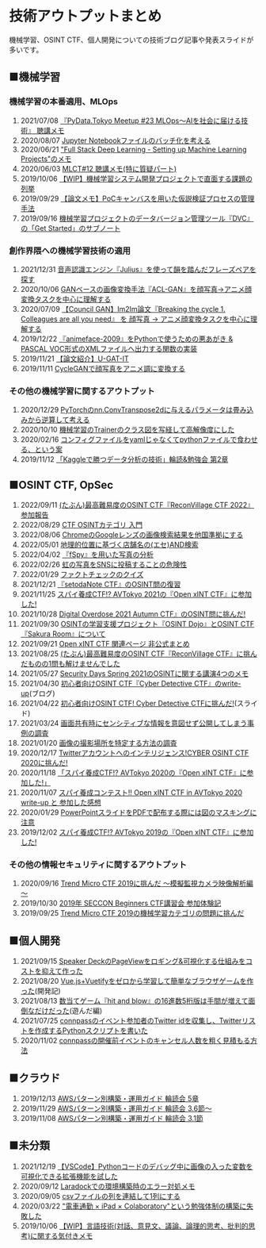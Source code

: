 # 技術アウトプットまとめ

機械学習、OSINT CTF、個人開発についての技術ブログ記事や発表スライドが多いです。

## ■機械学習
### 機械学習の本番適用、MLOps
1. 2021/07/08 [『PyData.Tokyo Meetup #23 MLOps〜AIを社会に届ける技術』 聴講メモ](https://meow-memow.hatenablog.com/entry/2021/07/08/215119)
1. 2020/08/07 [Jupyter Notebookファイルのバッチ化を考える](https://qiita.com/meow_noisy/items/bd90b840137222dbd9d0)
1. 2020/06/21 ["Full Stack Deep Learning - Setting up Machine Learning Projects"のメモ](https://meow-memow.hatenablog.com/entry/2020/06/21/121742)
1. 2020/06/03 [MLCT#12 聴講メモ(特に質疑パート)](https://meow-memow.hatenablog.com/entry/2020/06/03/000645)
1. 2019/10/06 [【WIP】機械学習システム開発プロジェクトで直面する課題の列挙](https://meow-memow.hatenablog.com/entry/2019/10/06/150510)
1. 2019/09/29 [【論文メモ】PoCキャンバスを用いた仮説検証プロセスの管理手法](https://meow-memow.hatenablog.com/entry/2019/09/29/224231)
1. 2019/09/16 [機械学習プロジェクトのデータバージョン管理ツール『DVC』の「Get Started」のサブノート](https://qiita.com/meow_noisy/items/a644547930e6f2dea12d)

### 創作界隈への機械学習技術の適用
1. 2021/12/31 [音声認識エンジン『Julius』を使って韻を踏んだフレーズペアを探す](https://meow-memow.hatenablog.com/entry/2021/12/31/231636)
1. 2020/10/06 [GANベースの画像変換手法『ACL-GAN』を顔写真→アニメ顔変換タスクを中心に理解する](https://meow-memow.hatenablog.com/entry/2020/10/06/223748)
1. 2020/07/09 [【Council GAN】Im2Im論文『Breaking the cycle 1. Colleagues are all you need』 を 顔写真 → アニメ顔変換タスクを中心に理解する](https://meow-memow.hatenablog.com/entry/2020/07/09/090703)
1. 2019/12/22 [『animeface-2009』をPythonで使うための悪あがき & PASCAL VOC形式のXMLファイルへ出力する関数の実装](https://qiita.com/meow_noisy/items/868a1967d4ef1492db75)
1. 2019/11/21 [【論文紹介】U-GAT-IT](https://www2.slideshare.net/meownoisy/ugatit-195710494)
1. 2019/11/11 [CycleGANで顔写真をアニメ調に変換する](https://www2.slideshare.net/meownoisy/cyclegan-192304094)

### その他の機械学習に関するアウトプット
1. 2020/12/29 [PyTorchのnn.ConvTranspose2dに与えるパラメータは畳み込みから逆算して考える](https://meow-memow.hatenablog.com/entry/2020/12/29/160019)
1. 2020/10/10 [機械学習のTrainerのクラス図を写経して高解像度にした](https://meow-memow.hatenablog.com/entry/2020/10/10/163856)
1. 2020/02/16 [コンフィグファイルをyamlじゃなくてpythonファイルで食わせる、という案](https://qiita.com/meow_noisy/items/b18084e3ba3ba571a818)
1. 2019/11/12 [「Kaggleで勝つデータ分析の技術」輪読&勉強会 第2章](https://www2.slideshare.net/meownoisy/kaggle-2-191950766)



## ■OSINT CTF, OpSec
1. 2022/09/11 [(たぶん)最高難易度のOSINT CTF『ReconVillage CTF 2022』参加報告](https://speakerdeck.com/meow_noisy/reconvillage-ctf2022-can-jia-bao-gao)
2. 2022/08/29 [CTF OSINTカテゴリ 入門](https://speakerdeck.com/meow_noisy/ctf-osintkategori-ru-men)
3. 2022/08/06 [ChromeのGoogleレンズの画像検索結果を他国準拠にする](https://meow-memow.hatenablog.com/entry/2022/08/06/111747)
4. 2022/05/01 [地理的位置に基づく店舗名の(エセ)AND検索](https://meow-memow.hatenablog.com/entry/2022/05/01/214751)
5. 2022/04/02 [『fSpy』を用いた写真の分析](https://speakerdeck.com/meow_noisy/fspy-woyong-itaxie-zhen-falsefen-xi)
6. 2022/02/26 [虹の写真をSNSに投稿することの危険性](https://speakerdeck.com/meow_noisy/hong-falsexie-zhen-wosnsnitou-gao-surukotofalsewei-xian-xing)
7. 2022/01/29 [ファクトチェックのクイズ](https://speakerdeck.com/meow_noisy/huakutotietukufalsekuizu)
8. 2021/12/21 [『setodaNote CTF』のOSINT問の復習](https://speakerdeck.com/meow_noisy/setodanotectf-osint)
9.  2021/11/25 [スパイ養成CTF!? AVTokyo 2021の『Open xINT CTF』に参加した!](https://speakerdeck.com/meow_noisy/xintctf2021)
10. 2021/10/28 [Digital Overdose 2021 Autumn CTF』のOSINT問に挑んだ!](https://speakerdeck.com/meow_noisy/doctf2021-autumn-osint)
11. 2021/09/30 [OSINTの学習支援プロジェクト『OSINT Dojo』とOSINT CTF『Sakura Room』について](https://speakerdeck.com/meow_noisy/osint-dojo-and-sakura-room)
12. 2021/09/21 [Open xINT CTF 関連ページ 非公式まとめ](https://meow-memow.hatenablog.com/entry/2021/09/21/193418)
13. 2021/08/25 [(たぶん)最高難易度のOSINT CTF『ReconVillage CTF』に挑んだものの1問も解けませんでした](https://speakerdeck.com/meow_noisy/rvctf2021-overwhelmed-me)
14. 2021/05/27 [Security Days Spring 2021のOSINTに関する講演4つのメモ](https://speakerdeck.com/meow_noisy/os-int-webinars2021spr)
15. 2021/04/30 [初心者向けOSINT CTF『Cyber Detective CTF』のwrite-up](https://meow-memow.hatenablog.com/entry/2021/04/30/234642)(ブログ)
16. 2021/04/22 [初心者向けOSINT CTF! Cyber Detective CTFに挑んだ!](https://speakerdeck.com/meow_noisy/cyber-detective-ctf)(スライド)
17. 2021/03/24 [画面共有時にセンシティブな情報を意図せず公開してしまう事例の調査](https://speakerdeck.com/meow_noisy/sharing-screen-and-confidential-data)
18. 2021/01/20 [画像の撮影場所を特定する方法の調査](https://speakerdeck.com/meow_noisy/image-geolocation-novice)
19. 2020/12/17 [Twitterアカウントへのインテリジェンス!CYBER OSINT CTF 2020に挑んだ!](https://speakerdeck.com/meow_noisy/cybar-osint-ctf2020)
20. 2020/11/18 [「スパイ養成CTF!? AVTokyo 2020の『Open xINT CTF』に参加した!」](https://speakerdeck.com/meow_noisy/xintctf2020)
21. 2020/11/07 [スパイ養成コンテスト!! Open xINT CTF in AVTokyo 2020 write-up と 参加した感想](https://meow-memow.hatenablog.com/entry/2020/11/07/134201)
22. 2020/01/29 [PowerPointスライドをPDFで配布する際には図のマスキングに注意](https://speakerdeck.com/meow_noisy/carefully-masking-ppt-obj)
23. 2019/12/02 [スパイ養成CTF!? AVTokyo 2019の『Open xINT CTF』に参加した!](https://speakerdeck.com/meow_noisy/xintctf2019)

### その他の情報セキュリティに関するアウトプット
1. 2020/09/16 [Trend Micro CTF 2019に挑んだ ～模擬監視カメラ映像解析編～](https://speakerdeck.com/meow_noisy/tmctf2019-wildcard300)
1. 2019/10/30 [2019年 SECCON Beginners CTF講習会 参加体験記](https://www2.slideshare.net/meownoisy/2019-seccon-beginners-ctf-187374122)
1. 2019/09/25 [Trend Micro CTF 2019の機械学習カテゴリの問題に挑んだ](https://www.slideshare.net/meownoisy/trend-micro-ctf-2019/meownoisy/trend-micro-ctf-2019)


## ■個人開発
1. 2021/09/15 [Speaker DeckのPageViewをロギング&可視化する仕組みをコストを抑えて作った](https://meow-memow.hatenablog.com/entry/2021/09/15/202713)
1. 2021/08/20 [Vue.js+Vuetifyをゼロから学習して簡単なブラウザゲームを作った](https://meow-memow.hatenablog.com/entry/2021/08/20/215334)(開発記)
1. 2021/08/13 [数当てゲーム『hit and blow』の16進数5桁版は手間が増えて面倒なだけだった](https://meow-noisy.hatenablog.com/entry/2021/08/13/110105)(遊んだ編)
2. 2021/07/25 [connpassのイベント参加者のTwitter idを収集し、Twitterリストを作成するPythonスクリプトを書いた](https://meow-memow.hatenablog.com/entry/2021/07/25/141047)
3. 2020/11/02 [connpassの開催前イベントのキャンセル人数を粗く見積もる方法](https://meow-memow.hatenablog.com/entry/2020/11/02/222557)


## ■クラウド
1. 2019/12/13 [AWSパターン別構築・運用ガイド 輪読会 5章](https://speakerdeck.com/meow_noisy/aws-book-ch5)
1. 2019/11/29 [AWSパターン別構築・運用ガイド 輪読会 3.6節～](https://speakerdeck.com/meow_noisy/aws-book-ch5)
1. 2019/11/08 [AWSパターン別構築・運用ガイド 輪読会 3.1節](https://www2.slideshare.net/meownoisy/aws-31)


## ■未分類
1. 2021/12/19 [【VSCode】Pythonコードのデバッグ中に画像の入った変数を可視化できる拡張機能を試した](https://meow-memow.hatenablog.com/entry/2021/12/19/181431)
1. 2020/09/12 [Laradockでの環境構築時のエラー対処メモ](https://meow-memow.hatenablog.com/entry/2020/09/12/153016)
1. 2020/09/05 [csvファイルの列を連結して1列にする](https://qiita.com/meow_noisy/items/1a5481a9366ac11fa0e1)
2. 2020/03/22 ["電車通勤 × iPad × Colaboratory"という勉強体制の構築に失敗した](https://meow-noisy.hatenablog.com/entry/2020/03/22/144047)
3. 2019/10/06 [【WIP】言語技術(対話、意見文、議論、論理的思考、批判的思考)に関する気付きメモ](https://meow-memow.hatenablog.com/entry/2019/10/13/142404)

